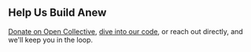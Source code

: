 ## Help Us Build Anew

[Donate on Open Collective](https://opencollective.com/digitalzion), [dive into our code](https://github.com/Digital-Zion), or reach out directly, and we'll keep you in the loop.
